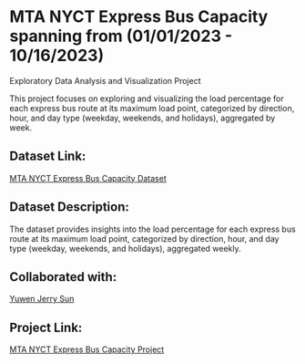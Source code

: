 # MTA NYCT Express Bus Capacity spanning from (01/01/2023 - 10/16/2023)
Exploratory Data Analysis and Visualization Project

This project focuses on exploring and visualizing the load percentage for each express bus route at its maximum load point, categorized by direction, hour, and day type (weekday, weekends, and holidays), aggregated by week.

## Dataset Link:
[MTA NYCT Express Bus Capacity Dataset](https://catalog.data.gov/dataset/mta-nyct-express-bus-capacity-beginning-2023)

## Dataset Description:
The dataset provides insights into the load percentage for each express bus route at its maximum load point, categorized by direction, hour, and day type (weekday, weekends, and holidays), aggregated weekly.

## Collaborated with:
[Yuwen Jerry Sun](https://www.linkedin.com/in/yuwen-jerry-sun-66757a1b0/)

## Project Link:
[MTA NYCT Express Bus Capacity Project](https://jerryson520.github.io/MTA_NYCT/)

